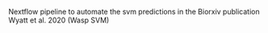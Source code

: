 Nextflow pipeline to automate the svm predictions in the Biorxiv publication Wyatt et al. 2020 (Wasp SVM) 
